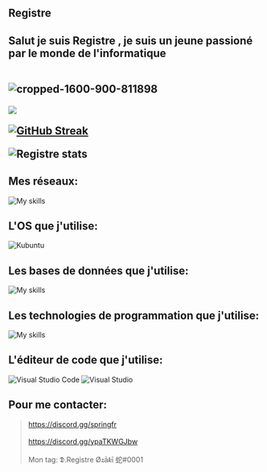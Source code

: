## Registre
<h2> Salut je suis Registre , je suis un jeune passioné par le monde de l'informatique<br></br>

  
![cropped-1600-900-811898](https://cdn.discordapp.com/attachments/974016474421276732/1046895972216754236/unknown.png)



<a href="https://discord.gg/springfr">
<img src="https://lanyard.cnrad.dev/api/903298304220229653?hideTimestamp=false&hideBadges=false&idleMessage=Work%20on%20Discord%20SpringTeam"
</a>


[![GitHub Streak](https://streak-stats.demolab.com?user=registredsc&theme=material-palenight&locale=fr&ring=8C0FA9)](https://git.io/streak-stats)


![Registre stats](https://github-readme-stats.vercel.app/api?username=registredsc&theme=material-palenight&show_icons=true)


## **Mes réseaux:**


![My skills](https://skillicons.dev/icons?i=instagram,discord,twitter,github)


## **L'OS que j'utilise:**

![Kubuntu](https://img.shields.io/badge/-KUbuntu-%230079C1?style=for-the-badge&logo=kubuntu&logoColor=white)

## **Les bases de données que j'utilise:**

![My skills](https://skillicons.dev/icons?i=mongodb,mysql)



## **Les technologies de programmation que j'utilise:**
![My skills](https://skillicons.dev/icons?i=html,css,js,php,py,nodejs,cs,cpp)


## **L'éditeur de code que j'utilise:**
![Visual Studio Code](https://img.shields.io/badge/Visual%20Studio%20Code-0078d7.svg?style=for-the-badge&logo=visual-studio-code&logoColor=white)
![Visual Studio](https://img.shields.io/badge/Visual%20Studio-5C2D91.svg?style=for-the-badge&logo=visual-studio&logoColor=white)

## **Pour me contacter:**

> https://discord.gg/springfr <br></br>
> https://discord.gg/ypaTKWGJbw <br></br>
> Mon tag: 𝕯.Registre Ø𝒛ā𝒌ī 蛇#0001

